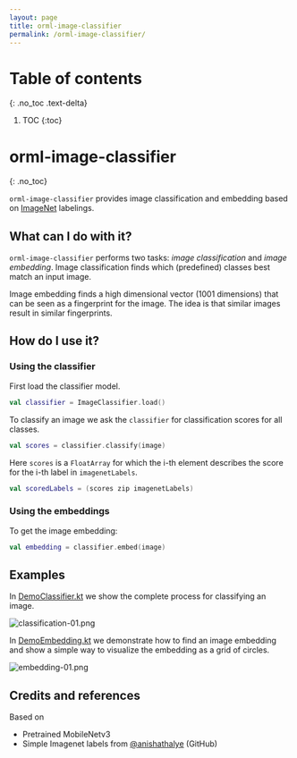 ```yaml
---
layout: page
title: orml-image-classifier
permalink: /orml-image-classifier/
---
```

# Table of contents
{: .no_toc .text-delta}
1. TOC
{:toc}        
# orml-image-classifier
{: .no_toc}


`orml-image-classifier` provides image classification and embedding based on [ImageNet](https://www.image-net.org/) labelings.

## What can I do with it?

`orml-image-classifier` performs two tasks: _image classification_ and _image embedding_. Image classification finds
which (predefined) classes best match an input image.

Image embedding finds a high dimensional vector (1001 dimensions) that can be seen as a fingerprint for the image. The idea is that 
similar images result in similar fingerprints.

## How do I use it?

### Using the classifier
First load the classifier model.
```kotlin 
val classifier = ImageClassifier.load()
```

To classify an image we ask the `classifier` for classification scores for all classes.
```kotlin
val scores = classifier.classify(image)
```

Here `scores` is a `FloatArray` for which the i-th element describes the score for the i-th label in `imagenetLabels`. 
```kotlin
val scoredLabels = (scores zip imagenetLabels)
```

### Using the embeddings

To get the image embedding:
```kotlin
val embedding = classifier.embed(image)
```

## Examples

In [DemoClassifier.kt](https://github.com/openrndr/orml/raw/orml-0.3/orml-image-classifier/src/demo/kotlin/DemoClassifier.kt) we show the complete process for classifying an image.

![classification-01.png](https://github.com/openrndr/orml/raw/orml-0.3/orml-image-classifier/images/classification-01.png)

In [DemoEmbedding.kt](https://github.com/openrndr/orml/raw/orml-0.3/orml-image-classifier/src/demo/kotlin/DemoEmbedding.kt) we demonstrate how to find an image embedding and show a simple way to visualize the embedding
as a grid of circles.

![embedding-01.png](https://github.com/openrndr/orml/raw/orml-0.3/orml-image-classifier/images/embedding-01.png)

## Credits and references

Based on 
 * Pretrained MobileNetv3
 * Simple Imagenet labels from [@anishathalye](https://github.com/anishathalye/imagenet-simple-labels/blob/master/imagenet-simple-labels.json) (GitHub)